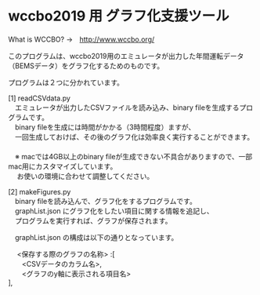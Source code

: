 # wccbo2019 用 グラフ化支援ツール

What is WCCBO?  →　http://www.wccbo.org/

このプログラムは、wccbo2019用のエミュレータが出力した年間運転データ（BEMSデータ）をグラフ化するためのものです。

プログラムは２つに分かれています。  

[1] readCSVdata.py  
　エミュレータが出力したCSVファイルを読み込み、binary fileを生成するプログラムです。  
　binary fileを生成には時間がかかる（3時間程度）ますが、  
　一回生成しておけば、その後のグラフ化は効率良く実行することができます。  
　  
　※ macでは4GB以上のbinary fileが生成できない不具合がありますので、一部mac用にカスタマイズしています。  
　  お使いの環境に合わせて調整してください。  
  
[2] makeFigures.py  
　binary fileを読み込んで、グラフ化をするプログラムです。  
　graphList.json にグラフ化をしたい項目に関する情報を追記し、  
　プログラムを実行すれば、グラフが保存されます。  
  
　graphList.json の構成は以下の通りとなっています。  
  
　 <保存する際のグラフの名称> :[  
    　　<CSVデータのカラム名>,  
    　　<グラフのy軸に表示される項目名>  
    ],  
  

